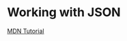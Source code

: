 # Working with JSON
[MDN Tutorial](https://developer.mozilla.org/en-US/docs/Learn/JavaScript/Objects/JSON)
